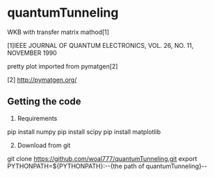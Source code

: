 # quantumTunneling
WKB with transfer matrix mathod[1]

[1]IEEE JOURNAL OF QUANTUM ELECTRONICS, VOL. 26, NO. 11, NOVEMBER 1990

pretty plot imported from pymatgen[2]

[2] http://pymatgen.org/

Getting the code
-------------

1. Requirements

pip install numpy
pip install scipy
pip install matplotlib

2. Download from git

git clone https://github.com/woal777/quantumTunneling.git
export PYTHONPATH=${PYTHONPATH}:--{the path of quantumTunneling}--
